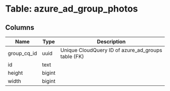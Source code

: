 
# Table: azure_ad_group_photos

## Columns
| Name        | Type           | Description  |
| ------------- | ------------- | -----  |
|group_cq_id|uuid|Unique CloudQuery ID of azure_ad_groups table (FK)|
|id|text||
|height|bigint||
|width|bigint||

